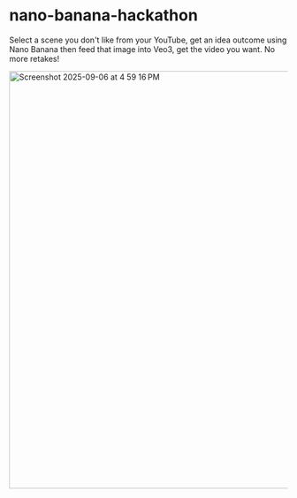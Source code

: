 # nano-banana-hackathon

Select a scene you don't like from your YouTube, get an idea outcome using Nano Banana then feed that image into Veo3, get the video you want. No more retakes!

<img width="1456" height="755" alt="Screenshot 2025-09-06 at 4 59 16 PM" src="https://github.com/user-attachments/assets/420ae539-cd3e-4926-a091-a5627dfee8cd" />
